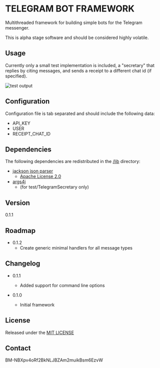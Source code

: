 # TELEGRAM BOT FRAMEWORK

Multithreaded framework for building simple bots for the Telegram messenger.

This is alpha stage software and should be considered highly volatile.

## Usage

Currently only a small test implementation is included, a "secretary" that replies by citing messages, and sends a receipt to a different chat id (if specified).

![test output](http://swarm-gateways.com/bzzr:/3789f19736792add013fd64bdc76a67fbc186cb9eb01c9906f634c6f658eb6ee?content_type=image/png)

## Configuration

Configuration file is tab separated and should include the following data:

* API_KEY
* USER
* RECEIPT_CHAT_ID

## Dependencies

The following dependencies are redistributed in the [/lib](lib)  directory:

* [jackson json parser](https://github.com/FasterXML)
	- [Apache License 2.0](lib/LICENSE_jackson.txt)
* [args4j](https://github.com/kohsuke/args4j) 
	- (for test/TelegramSecretary only)

## Version

0.1.1

## Roadmap

* 0.1.2
	- Create generic minimal handlers for all message types

## Changelog

* 0.1.1
	- Added support for command line options

* 0.1.0
	- Initial framework

## License

Released under the [MIT LICENSE](LICENSE)

## Contact

BM-NBXpv4oRf2BkNLJBZAm2muikBsm6EzvW
